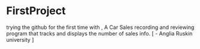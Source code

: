 # FirstProject
trying the github for the first time with
, A Car Sales recording and reviewing program that tracks and displays the number of sales info. [ - Anglia Ruskin university ]
